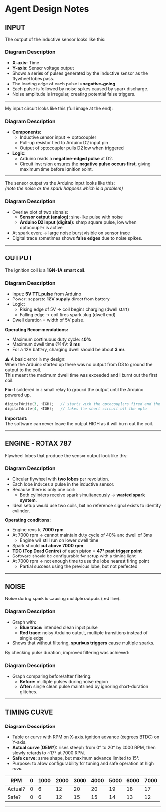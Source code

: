 # Agent Design Notes <a id="agent-design-notes"></a>

## INPUT <a id="input"></a>

The output of the inductive sensor looks like this:

### Diagram Description
- **X-axis:** Time  
- **Y-axis:** Sensor voltage output  
- Shows a series of pulses generated by the inductive sensor as the flywheel lobes pass.  
- The leading edge of each pulse is **negative-going**.  
- Each pulse is followed by noise spikes caused by spark discharge.  
- Noise amplitude is irregular, creating potential false triggers.

---

My input circuit looks like this (full image at the end):

### Diagram Description
- **Components:**  
  - Inductive sensor input → optocoupler  
  - Pull-up resistor tied to Arduino D2 input pin  
  - Output of optocoupler pulls D2 low when triggered  
- **Logic:**  
  - Arduino reads a **negative-edged pulse** at D2.  
  - Circuit inversion ensures the **negative pulse occurs first**, giving maximum time before ignition point.  

---

The sensor output vs the Arduino input looks like this:  
*(note the noise as the spark happens which is a problem)*

### Diagram Description
- Overlay plot of two signals:  
  - **Sensor output (analog):** sine-like pulse with noise  
  - **Arduino D2 input (digital):** sharp square pulse, low when optocoupler is active  
- At spark event → large noise burst visible on sensor trace  
- Digital trace sometimes shows **false edges** due to noise spikes.

---

## OUTPUT <a id="output"></a>

The ignition coil is a **1GN-1A smart coil**.  

### Diagram Description
- Input: **5V TTL pulse** from Arduino  
- Power: separate **12V supply** direct from battery  
- Logic:  
  - Rising edge of 5V → coil begins charging (dwell start)  
  - Falling edge → coil fires spark plug (dwell end)  
- Dwell duration = width of 5V pulse.  

**Operating Recommendations:**
- Maximum continuous duty cycle: **40%**
- Maximum dwell time @14V: **9 ms**
- For a 12V battery, charging dwell should be about **3 ms**

⚠️ A basic error in my design:  
When the Arduino started up there was no output from D3 to ground the output to the coil.  
This meant the maximum dwell time was exceeded and I burnt out the first coil.  

**Fix:** I soldered in a small relay to ground the output until the Arduino powered up.

```cpp
digitalWrite(3, HIGH);   // starts with the optocouplers fired and the outputs low
digitalWrite(4, HIGH);   // takes the short circuit off the opto
```

**Important:**  
The software can never leave the output HIGH as it will burn out the coil.

---

## ENGINE - ROTAX 787 <a id="engine-rotax-787"></a>

Flywheel lobes that produce the sensor output look like this:

### Diagram Description
- Circular flywheel with **two lobes** per revolution.  
- Each lobe induces a pulse in the inductive sensor.  
- Because there is only one coil:  
  - Both cylinders receive spark simultaneously → **wasted spark system**.  
- Ideal setup would use two coils, but no reference signal exists to identify cylinder.  

**Operating conditions:**
- Engine revs to **7000 rpm**  
- At 7000 rpm → cannot maintain duty cycle of 40% and dwell of 3ms  
  - Engine will still run on lower dwell time
- Spark should **cut above 7000 rpm**
- **TDC (Top Dead Centre)** of each piston = **47° past trigger point**
- Software should be configurable for setup with a timing light
- At 7000 rpm → not enough time to use the lobe nearest firing point  
  - Partial success using the previous lobe, but not perfected

---

## NOISE <a id="noise"></a>

Noise during spark is causing multiple outputs (red line).

### Diagram Description
- Graph with:  
  - **Blue trace:** intended clean input pulse  
  - **Red trace:** noisy Arduino output, multiple transitions instead of single edge  
- Shows that without filtering, **spurious triggers** cause multiple sparks.  

By checking pulse duration, improved filtering was achieved:

### Diagram Description
- Graph comparing before/after filtering:  
  - **Before:** multiple pulses during noise region  
  - **After:** single clean pulse maintained by ignoring short-duration glitches.  

---

## TIMING CURVE <a id="timing-curve"></a>

### Diagram Description
- Table or curve with RPM on X-axis, ignition advance (degrees BTDC) on Y-axis.  
- **Actual curve (OEM?):** rises steeply from 0° to 20° by 3000 RPM, then slowly retards to ~17° at 7000 RPM.  
- **Safe curve:** same shape, but maximum advance limited to 15°.  
- Purpose: to allow configurability for tuning and safe operation at high revs.

| RPM   | 0  | 1000 | 2000 | 3000 | 4000 | 5000 | 6000 | 7000 |
|-------|----|------|------|------|------|------|------|------|
| Actual? | 0  | 6    | 12   | 20   | 20   | 19   | 18   | 17   |
| Safe?   | 0  | 6    | 12   | 15   | 15   | 14   | 13   | 12   |

---
